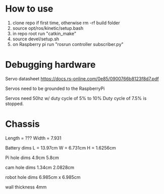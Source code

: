# How to use

1. clone repo if first time, otherwise rm -rf build folder
2. source opt/ros/kinetic/setup.bash
3. in repo root run "catkin_make"
4. source devel/setup.sh
5. on Raspberry pi run "rosrun controller subscriber.py"

# Debugging hardware

Servo datasheet
https://docs.rs-online.com/0e85/0900766b8123f8d7.pdf

Servos need to be grounded to the RaspberryPi

Servos need 50hz w/ duty cycle of 5% to 10%
Duty cycle of 7.5% is stopped.

# Chassis
Length = ???
Width = 7.931

Battery dims
L = 13.97cm
W = 6.731cm
H = 1.6256cm

Pi hole dims
4.9cm
5.8cm

cam hole dims
1.34cm
2.0828cm

robot hole dims
6.985cm x 6.985cm

wall thickness
4mm